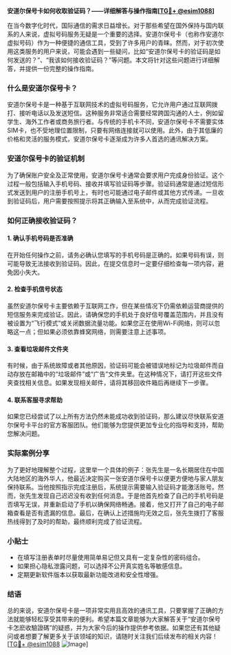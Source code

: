 **安道尔保号卡如何收取验证码？——详细解答与操作指南[[TG💪+ @esim1088](https://t.me/s/esim1088)]**

在当今数字化时代，国际通信的需求日益增长。对于那些希望在国外保持与国内联系的人来说，虚拟号码服务无疑是一个重要的选择。安道尔保号卡（也称作安道尔虚拟号码）作为一种便捷的通信工具，受到了许多用户的青睐。然而，对于初次使用这类服务的用户来说，可能会遇到一些疑问，比如“安道尔保号卡的验证码是如何发送的？”、“我该如何接收验证码？”等问题。本文将针对这些问题进行详细解答，并提供一份完整的操作指南。

### 什么是安道尔保号卡？

安道尔保号卡是一种基于互联网技术的虚拟号码服务，它允许用户通过互联网拨打、接听电话以及发送短信。这种服务非常适合需要经常跨国沟通的人士，例如留学生、海外工作者或商务旅行者。与传统的手机卡不同，安道尔保号卡不需要实体SIM卡，也不受地理位置限制，只要有网络连接就可以使用。此外，由于其低廉的价格和灵活的服务模式，安道尔保号卡逐渐成为许多人首选的通讯解决方案。

### 安道尔保号卡的验证机制

为了确保账户安全及正常使用，安道尔保号卡通常会要求用户完成身份验证。这个过程一般包括输入手机号码、接收并填写验证码等步骤。验证码通常是通过短信形式发送到用户的注册手机号上，有时也可能通过电子邮件或其他方式传递。一旦收到验证码后，用户需要按照提示将其正确输入至系统中，从而完成验证流程。

### 如何正确接收验证码？

#### 1. 确认手机号码是否准确
在开始任何操作之前，请务必确认您填写的手机号码是正确的。如果号码有误，则可能导致无法接收到验证码。因此，在提交信息时一定要仔细检查每一项内容，避免因小失大。

#### 2. 检查手机信号状态
虽然安道尔保号卡主要依赖于互联网工作，但在某些情况下仍需依赖运营商提供的短信服务来完成验证。因此，请确保您的手机处于良好信号覆盖范围内，并且没有被设置为“飞行模式”或关闭数据流量功能。如果您正在使用Wi-Fi网络，则可以忽略这一点；但如果必须依靠蜂窝网络，则需要注意上述事项。

#### 3. 查看垃圾邮件文件夹
有时候，由于系统故障或者其他原因，验证码可能会被错误地标记为垃圾邮件而自动存放在邮箱中的“垃圾邮件”或“广告”文件夹里。在这种情况下，请打开这些文件夹查找相关信息。如果发现相关邮件，请将其移回收件箱后再继续下一步骤。

#### 4. 联系客服寻求帮助
如果您已经尝试了以上所有方法仍然未能成功收到验证码，那么建议尽快联系安道尔保号卡平台的官方客服团队。他们能够为您提供更加专业化的指导和支持，帮助您解决问题。

### 实际案例分享

为了更好地理解整个过程，这里举一个具体的例子：张先生是一名长期居住在中国大陆地区的海外华人，他最近决定购买一张安道尔保号卡以便更方便地与家人朋友保持联系。当他按照指示完成注册后，系统提示需要输入验证码才能激活账号。然而，张先生发现自己迟迟没有收到任何消息。于是他首先检查了自己的手机号码是否填写无误，并重新启动了手机以确保网络畅通。接着，他又打开了自己的电子邮箱查看是否有遗漏的信息。最后，在确认上述措施均无效之后，张先生拨打了客服热线得到了及时的帮助，最终顺利完成了验证流程。

### 小贴士

- 在填写注册表单时尽量使用简单易记但又具有一定复杂性的密码组合。
- 如果担心隐私泄露问题，可以选择不公开真实姓名等敏感信息。
- 定期更新软件版本以获取最新功能改进和安全性增强。

### 结语

总的来说，安道尔保号卡是一项非常实用且高效的通讯工具，只要掌握了正确的方法就能够轻松享受其带来的便利。希望本篇文章能够为大家解答关于“安道尔保号卡怎麽收驗證碼”的疑惑，并为大家今后的操作提供参考依据。如果您还有其他疑问或者想要了解更多关于该领域的知识，请随时关注我们后续发布的相关内容！[[TG💪+ @esim1088](https://t.me/s/esim1088) ![Image](https://i.postimg.cc/4NQfJmqS/Snipaste-2025-05-13-00-14-12.png)]